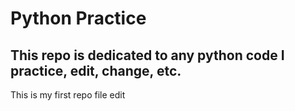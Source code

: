 # Python Practice
## This repo is dedicated to any python code I practice, edit, change, etc.
 
This is my first repo file edit
